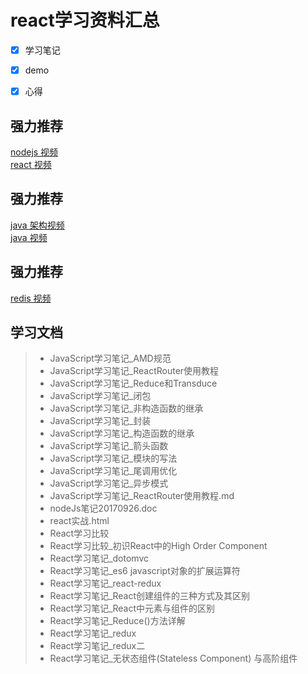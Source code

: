 # **react学习资料汇总**

- [x] 学习笔记
- [x] demo
- [x] 心得


## 强力推荐

[nodejs 视频](http://www.mqyjq.com/topics/video/3) <br/>
[react 视频](http://www.mqyjq.com/topics/video/5)

## 强力推荐
[java 架构视频](http://www.mqyjq.com/topics/video/27) <br/>
[java 视频](http://www.mqyjq.com/topics/video/17)

## 强力推荐
[redis 视频](http://www.mqyjq.com/topics/video/34)

## 学习文档

>* JavaScript学习笔记_AMD规范
>* JavaScript学习笔记_ReactRouter使用教程
>* JavaScript学习笔记_Reduce和Transduce
>* JavaScript学习笔记_闭包
>* JavaScript学习笔记_非构造函数的继承
>* JavaScript学习笔记_封装
>* JavaScript学习笔记_构造函数的继承
>* JavaScript学习笔记_箭头函数
>* JavaScript学习笔记_模块的写法
>* JavaScript学习笔记_尾调用优化
>* JavaScript学习笔记_异步模式
>* JavaScript学习笔记_ReactRouter使用教程.md
>* nodeJs笔记20170926.doc
>* react实战.html
>* React学习比较
>* React学习比较_初识React中的High Order Component
>* React学习笔记_dotomvc
>* React学习笔记_es6 javascript对象的扩展运算符
>* React学习笔记_react-redux
>* React学习笔记_React创建组件的三种方式及其区别
>* React学习笔记_React中元素与组件的区别
>* React学习笔记_Reduce()方法详解
>* React学习笔记_redux
>* React学习笔记_redux二
>* React学习笔记_无状态组件(Stateless Component) 与高阶组件


